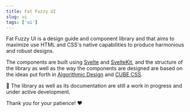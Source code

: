 ```yaml
---
title: Fat Fuzzy UI
slug: ui
tags: ['ui']
---
```


Fat Fuzzy UI is a design guide and component library and that aims to maximize use HTML and
CSS's native capabilities to produce harmonious and robust designs.

The components are built using [Svelte](https://svelte.dev) and [SvelteKit](https://kit.svelte.dev/), and the structure of the library as well as the way the components are designed are based on the
ideas put forth in [Algorithmic Design](https://every-layout.dev/blog/algorithmic-design/) and [CUBE CSS](https://cube.fyi/).

🚧 The library as well as its documentation are still a work in progress and under active
development.

Thank you for your patience! ❤️
